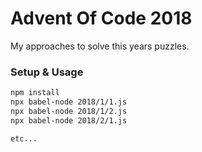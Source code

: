 # Advent Of Code 2018
My approaches to solve this years puzzles.

### Setup & Usage
```sh
npm install
npx babel-node 2018/1/1.js
npx babel-node 2018/1/2.js
npx babel-node 2018/2/1.js

etc...
```
